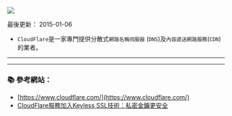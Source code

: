 ![](https://www.cloudflare.com/media/images/core/cloudflare-logo.png)

最後更新： 2015-01-06    

- `CloudFlare`是一家專門提供分散式`網路名稱伺服器` (`DNS`)及`內容遞送網路服務`(`CDN`)的業者。

----------


----------
### :books: 參考網站：
- [https://www.cloudflare.com/](https://www.cloudflare.com/)
- [CloudFlare服務加入Keyless SSL技術：私密金鑰更安全](http://www.ithome.com.tw/news/91035)